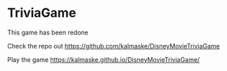 # TriviaGame

This game has been redone 

Check the repo out 
    https://github.com/kalmaske/DisneyMovieTriviaGame

Play the game 
    https://kalmaske.github.io/DisneyMovieTriviaGame/
